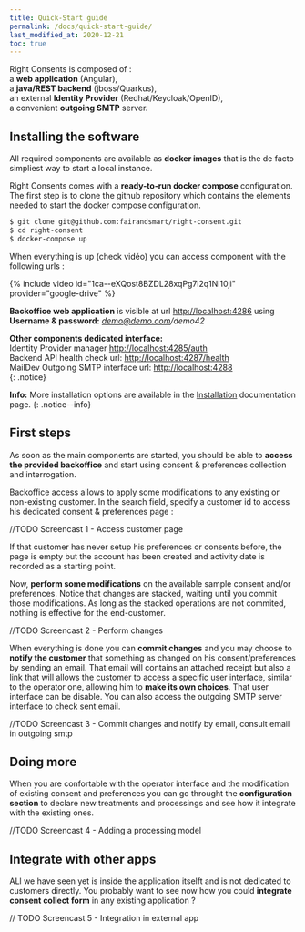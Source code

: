 ```yaml
---
title: Quick-Start guide
permalink: /docs/quick-start-guide/
last_modified_at: 2020-12-21
toc: true
---
```


Right Consents is composed of :  
a **web application** (Angular),  
a **java/REST backend** (jboss/Quarkus),  
an external **Identity Provider** (Redhat/Keycloak/OpenID),  
a convenient **outgoing SMTP** server.

## Installing the software

All required components are available as **docker images** that is the de facto simpliest way to start a local instance. 

Right Consents comes with a **ready-to-run docker compose** configuration.
The first step is to clone the github repository which contains the elements needed to start the docker compose configuration.

```bash
$ git clone git@github.com:fairandsmart/right-consent.git
$ cd right-consent
$ docker-compose up
```

When everything is up (check vidéo) you can access component with the following urls : 

{% include video id="1ca--eXQost8BZDL28xqPg7i2q1Nl10ji" provider="google-drive" %}

**Backoffice web application** is visible at url [http://localhost:4286](http://localhost:4286) using <b>Username & password:</b> *demo@demo.com/demo42*

<b>Other components dedicated interface:</b>  
<i class="fa fa-users"></i> Identity Provider manager [http://localhost:4285/auth](http://localhost:4285/auth)  
<i class="fa fa-desktop"></i> Backend API health check url: [http://localhost:4287/health](http://localhost:4287/health)  
<i class="fa fa-inbox"></i> MailDev Outgoing SMTP interface url: [http://localhost:4288](http://localhost:4288)  
{: .notice}


<i class="fa fa-info-circle"></i> <b>Info:</b> More installation options are available in the [Installation](/docs/installation/) documentation page.
{: .notice--info}

## First steps

As soon as the main components are started, you should be able to **access the provided backoffice** and start using consent & preferences collection and interrogation. 

Backoffice access allows to apply some modifications to any existing or non-existing customer. In the search field, specify a customer id to access his dedicated consent & preferences page :

//TODO Screencast 1 - Access customer page

If that customer has never setup his preferences or consents before, the page is empty but the account has been created and activity date is recorded as a starting point.

Now, **perform some modifications** on the available sample consent and/or preferences. Notice that changes are stacked, waiting until you commit those modifications. As long as the stacked operations are not commited, nothing is effective for the end-customer. 

//TODO Screencast 2 - Perform changes

When everything is done you can **commit changes** and you may choose to **notify the customer** that something as changed on his consent/preferences by sending an email. That email will contains an attached receipt but also a link that will allows the customer to access a specific user interface, similar to the operator one, allowing him to **make its own choices**. That user interface can be disable. You can also access the outgoing SMTP server interface to check sent email.

//TODO Screencast 3 - Commit changes and notify by email, consult email in outgoing smtp

## Doing more

When you are confortable with the operator interface and the modification of existing consent and preferences you can go throught the **configuration section** to declare new treatments and processings and see how it integrate with the existing ones.

//TODO Screencast 4 - Adding a processing model

## Integrate with other apps

ALl we have seen yet is inside the application itselft and is not dedicated to customers directly. You probably want to see now how you could **integrate consent collect form** in any existing application ?

// TODO Screencast 5 - Integration in external app




